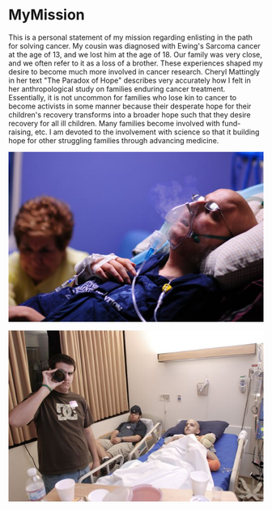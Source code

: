 # MyMission
This is a personal statement of my mission regarding enlisting in the path for solving cancer.  My cousin was diagnosed with Ewing's Sarcoma cancer at the age of 13, and we lost him at the age of 18.  Our family was very close, and we often refer to it as a loss of a brother.  These experiences shaped my desire to become much more involved in cancer research.  Cheryl Mattingly in her text "The Paradox of Hope" describes very accurately how I felt in her anthropological study on families enduring cancer treatment.  Essentially, it is not uncommon for families who lose kin to cancer to become activists in some manner because their desperate hope for their children's recovery transforms into a broader hope such that they desire recovery for all ill children.  Many families become involved with fund-raising, etc.  I am devoted to the involvement with science so that it building hope for other struggling families through advancing medicine.

![Nick a few days before death](nick2b.jpg "Nick a Day Before Death")


![Nick in the Hospital](Nick_hospital.jpeg "Nick in the Hospital" )
